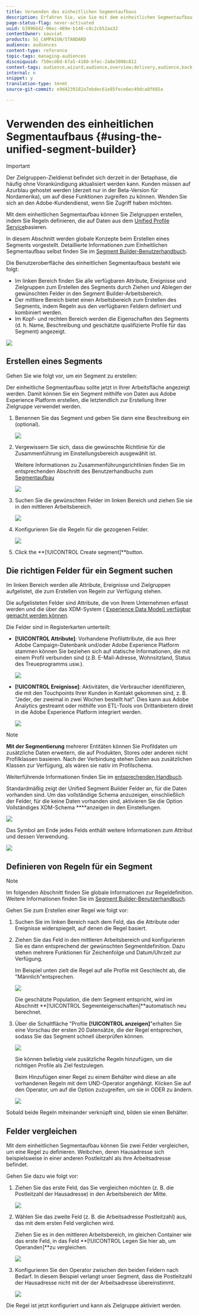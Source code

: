 ```yaml
---
title: Verwenden des einheitlichen Segmentaufbaus
description: Erfahren Sie, wie Sie mit dem einheitlichen Segmentaufbau Zielgruppen erstellen.
page-status-flag: never-activated
uuid: b3996642-96ec-489e-b146-c8c2cb52aa32
contentOwner: sauviat
products: SG_CAMPAIGN/STANDARD
audience: audiences
content-type: reference
topic-tags: managing-audiences
discoiquuid: 750ecd8d-67a5-4180-bfec-2a8e3098c812
context-tags: audience,wizard;audience,overview;delivery,audience,back
internal: n
snippet: y
translation-type: tm+mt
source-git-commit: e9d4239182a7ebdec61e85fece6ec49dca8f665a

---
```



# Verwenden des einheitlichen Segmentaufbaus {#using-the-unified-segment-builder}

>[!IMPORTANT]
>
>Der Zielgruppen-Zieldienst befindet sich derzeit in der Betaphase, die häufig ohne Vorankündigung aktualisiert werden kann. Kunden müssen auf Azurblau gehostet werden (derzeit nur in der Beta-Version für Nordamerika), um auf diese Funktionen zugreifen zu können. Wenden Sie sich an den Adobe-Kundendienst, wenn Sie Zugriff haben möchten.

Mit dem einheitlichen Segmentaufbau können Sie Zielgruppen erstellen, indem Sie Regeln definieren, die auf Daten aus dem [Unified Profile Service](https://www.adobe.io/apis/experienceplatform/home/profile-identity-segmentation.html)basieren.

In diesem Abschnitt werden globale Konzepte beim Erstellen eines Segments vorgestellt. Detaillierte Informationen zum Einheitlichen Segmentaufbau selbst finden Sie im [Segment Builder-Benutzerhandbuch](https://www.adobe.io/apis/experienceplatform/home/profile-identity-segmentation/profile-identity-segmentation-services.html#!api-specification/markdown/narrative/technical_overview/segmentation/segment-builder-guide.md).

Die Benutzeroberfläche des einheitlichen Segmentaufbaus besteht wie folgt:

* Im linken Bereich finden Sie alle verfügbaren Attribute, Ereignisse und Zielgruppen zum Erstellen des Segments durch Ziehen und Ablegen der gewünschten Felder in den Segment Builder-Arbeitsbereich.
* Der mittlere Bereich bietet einen Arbeitsbereich zum Erstellen des Segments, indem Regeln aus den verfügbaren Feldern definiert und kombiniert werden.
* Im Kopf- und rechten Bereich werden die Eigenschaften des Segments (d. h. Name, Beschreibung und geschätzte qualifizierte Profile für das Segment) angezeigt.

![](assets/aep_audiences_interface.png)

## Erstellen eines Segments

Gehen Sie wie folgt vor, um ein Segment zu erstellen:

Der einheitliche Segmentaufbau sollte jetzt in Ihrer Arbeitsfläche angezeigt werden. Damit können Sie ein Segment mithilfe von Daten aus Adobe Experience Platform erstellen, die letztendlich zur Erstellung Ihrer Zielgruppe verwendet werden.

1. Benennen Sie das Segment und geben Sie dann eine Beschreibung ein (optional).

   ![](assets/aep_audiences_creation_edit_name.png)

1. Vergewissern Sie sich, dass die gewünschte Richtlinie für die Zusammenführung im Einstellungsbereich ausgewählt ist.

   Weitere Informationen zu Zusammenführungsrichtlinien finden Sie im entsprechenden Abschnitt des Benutzerhandbuchs zum [Segmentaufbau](https://www.adobe.io/apis/experienceplatform/home/profile-identity-segmentation/profile-identity-segmentation-services.html#!api-specification/markdown/narrative/technical_overview/segmentation/segment-builder-guide.md)

   ![](assets/aep_audiences_mergepolicy.png)

1. Suchen Sie die gewünschten Felder im linken Bereich und ziehen Sie sie in den mittleren Arbeitsbereich.

   ![](assets/aep_audiences_dragfield.png)

1. Konfigurieren Sie die Regeln für die gezogenen Felder.

   ![](assets/aep_audiences_configure_rules.png)

1. Click the **[!UICONTROL Create segment]**button.

## Die richtigen Felder für ein Segment suchen

Im linken Bereich werden alle Attribute, Ereignisse und Zielgruppen aufgelistet, die zum Erstellen von Regeln zur Verfügung stehen.

Die aufgelisteten Felder sind Attribute, die von Ihrem Unternehmen erfasst werden und die über das XDM-System ( [Experience Data Model) verfügbar gemacht werden können](https://www.adobe.io/apis/experienceplatform/home/xdm.html).

Die Felder sind in Registerkarten unterteilt:

* **[!UICONTROL Attribute]**: Vorhandene Profilattribute, die aus Ihrer Adobe Campaign-Datenbank und/oder Adobe Experience Platform stammen können Sie beziehen sich auf statische Informationen, die mit einem Profil verbunden sind (z.B. E-Mail-Adresse, Wohnsitzland, Status des Treueprogramms usw.).

   ![](assets/aep_audiences_attributestab.png)

* **[!UICONTROL Ereignisse]**: Aktivitäten, die Verbraucher identifizieren, die mit den Touchpoints Ihrer Kunden in Kontakt gekommen sind, z. B. &quot;Jeder, der zweimal in zwei Wochen bestellt hat&quot;. Dies kann aus Adobe Analytics gestreamt oder mithilfe von ETL-Tools von Drittanbietern direkt in die Adobe Experience Platform integriert werden.

   ![](assets/aep_audiences_eventstab.png)

>[!NOTE]
>
>**Mit der Segmentierung** mehrerer Entitäten können Sie Profildaten um zusätzliche Daten erweitern, die auf Produkten, Stores oder anderen nicht Profilklassen basieren. Nach der Verbindung stehen Daten aus zusätzlichen Klassen zur Verfügung, als wären sie nativ im Profilschema.
>
>Weiterführende Informationen finden Sie im [entsprechenden Handbuch](https://www.adobe.io/apis/experienceplatform/home/profile-identity-segmentation/profile-identity-segmentation-services.html#!api-specification/markdown/narrative/tutorials/segmentation/multi_entity_segmentation.md).

Standardmäßig zeigt der Unified Segment Builder Felder an, für die Daten vorhanden sind. Um das vollständige Schema anzuzeigen, einschließlich der Felder, für die keine Daten vorhanden sind, aktivieren Sie die Option Vollständiges XDM-Schema ****anzeigen in den Einstellungen.

![](assets/aep_audiences_populatedfields.png)

Das Symbol am Ende jedes Felds enthält weitere Informationen zum Attribut und dessen Verwendung.

![](assets/aep_audiences_isymbol.png)

## Definieren von Regeln für ein Segment

>[!NOTE]
>
>Im folgenden Abschnitt finden Sie globale Informationen zur Regeldefinition. Weitere Informationen finden Sie im [Segment Builder-Benutzerhandbuch](https://www.adobe.io/apis/experienceplatform/home/profile-identity-segmentation/profile-identity-segmentation-services.html#!api-specification/markdown/narrative/technical_overview/segmentation/segment-builder-guide.md).

Gehen Sie zum Erstellen einer Regel wie folgt vor:

1. Suchen Sie im linken Bereich nach dem Feld, das die Attribute oder Ereignisse widerspiegelt, auf denen die Regel basiert.

1. Ziehen Sie das Feld in den mittleren Arbeitsbereich und konfigurieren Sie es dann entsprechend der gewünschten Segmentdefinition. Dazu stehen mehrere Funktionen für Zeichenfolge und Datum/Uhrzeit zur Verfügung.

   Im Beispiel unten zielt die Regel auf alle Profile mit Geschlecht ab, die &quot;Männlich&quot;entsprechen.

   ![](assets/aep_audiences_malegender.png)

   Die geschätzte Population, die dem Segment entspricht, wird im Abschnitt **[!UICONTROL Segmenteigenschaften]**automatisch neu berechnet.

1. Über die Schaltfläche &quot;Profile **[!UICONTROL anzeigen]**&quot;erhalten Sie eine Vorschau der ersten 20 Datensätze, die der Regel entsprechen, sodass Sie das Segment schnell überprüfen können.

   ![](assets/aep_audiences_samplepreview.png)

   Sie können beliebig viele zusätzliche Regeln hinzufügen, um die richtigen Profile als Ziel festzulegen.

   Beim Hinzufügen einer Regel zu einem Behälter wird diese an alle vorhandenen Regeln mit dem UND-Operator angehängt. Klicken Sie auf den Operator, um auf die Option zuzugreifen, um sie in ODER zu ändern.

   ![](assets/aep_audiences_andoperator.png)

Sobald beide Regeln miteinander verknüpft sind, bilden sie einen Behälter.

## Felder vergleichen

Mit dem einheitlichen Segmentaufbau können Sie zwei Felder vergleichen, um eine Regel zu definieren. Weibchen, deren Hausadresse sich beispielsweise in einer anderen Postleitzahl als ihre Arbeitsadresse befindet.

Gehen Sie dazu wie folgt vor:

1. Ziehen Sie das erste Feld, das Sie vergleichen möchten (z. B. die Postleitzahl der Hausadresse) in den Arbeitsbereich der Mitte.

   ![](assets/aep_audiences_comparing_1.png)

1. Wählen Sie das zweite Feld (z. B. die Arbeitsadresse Postleitzahl) aus, das mit dem ersten Feld verglichen wird.

   Ziehen Sie es in den mittleren Arbeitsbereich, im gleichen Container wie das erste Feld, in das Feld **[!UICONTROL Legen Sie hier ab, um Operanden]**zu vergleichen.

   ![](assets/aep_audiences_comparing_2.png)

1. Konfigurieren Sie den Operator zwischen den beiden Feldern nach Bedarf. In diesem Beispiel verlangt unser Segment, dass die Postleitzahl der Hausadresse nicht mit der der Arbeitsadresse übereinstimmt.

   ![](assets/aep_audiences_comparing_3.png)

Die Regel ist jetzt konfiguriert und kann als Zielgruppe aktiviert werden.
